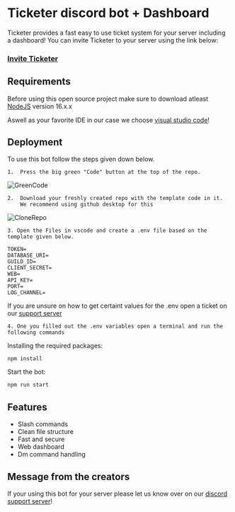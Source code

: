 
# Ticketer discord bot + Dashboard

Ticketer provides a fast easy to use ticket system for your server including a dashboard! You can invite Ticketer to your server using the link below:

### [Invite Ticketer](https://discord.com/oauth2/authorize?client_id=977591057711792178&permissions=137909037169&scope=bot%20applications.commands)

## Requirements

Before using this open source project make sure to download atleast [NodeJS](https://nodejs.org/en/download/) version 16.x.x

Aswell as your favorite IDE in our case we choose [visual studio code](https://code.visualstudio.com/)!

## Deployment

To use this bot follow the steps given down below.

    1.  Press the big green "Code" button at the top of the repo.
![GreenCode](https://cdn.discordapp.com/attachments/926292185748496446/985148389547212870/unknown.png)

    2.  Download your freshly created repo with the template code in it. 
        We recommend using github desktop for this
![CloneRepo](https://cdn.discordapp.com/attachments/926292185748496446/985149773738831912/unknown.png)

    3. Open the Files in vscode and create a .env file based on the template given below. 

```
TOKEN=
DATABASE_URI=
GUILD_ID=
CLIENT_SECRET=
WEB=
API_KEY=
PORT=
LOG_CHANNEL=
```
If you are unsure on how to get certaint values for the .env open a ticket on our [support server](https://discord.gg/KfBkKKydfg)

    4. One you filled out the .env variables open a terminal and run the following commands

Installing the required packages:
```
npm install
```

Start the bot:
```bash
npm run start
```

## Features

- Slash commands
- Clean file structure
- Fast and secure
- Web dashboard 
- Dm command handling

## Message from the creators
If your using this bot for your server please let us know over on our  [discord support server](https://discord.gg/KfBkKKydfg)!
